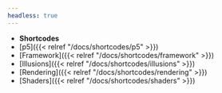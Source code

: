 ```yaml
---
headless: true
---
```


- **Shortcodes**
- [p5]({{< relref "/docs/shortcodes/p5" >}})
- [Framework]({{< relref "/docs/shortcodes/framework" >}})
- [Illusions]({{< relref "/docs/shortcodes/illusions" >}})
- [Rendering]({{< relref "/docs/shortcodes/rendering" >}})
- [Shaders]({{< relref "/docs/shortcodes/shaders" >}})
<br />
